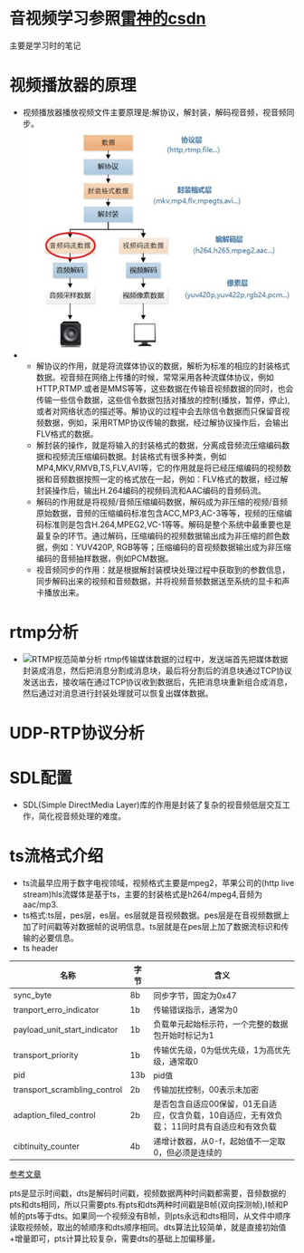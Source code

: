 # 音视频学习参照[雷神的csdn](https://blog.csdn.net/leixiaohua1020?type=blog) 
主要是学习时的笔记
# 视频播放器的原理
- 视频播放器播放视频文件主要原理是:解协议，解封装，解码视音频，视音频同步。
- ![音视频播放流程](../images/av_flow.jpg) 
	- 解协议的作用，就是将流媒体协议的数据，解析为标准的相应的封装格式数据。视音频在网络上传播的时候，常常采用各种流媒体协议，例如HTTP,RTMP.或者是MMS等等，这些数据在传输音视频数据的同时，也会传输一些信令数据，这些信令数据包括对播放的控制(播放，暂停，停止),或者对网络状态的描述等。解协议的过程中会去除信令数据而只保留音视频数据，例如，采用RTMP协议传输的数据，经过解协议操作后，会输出FLV格式的数据。
	- 解封装的操作，就是将输入的封装格式的数据，分离成音频流压缩编码数据和视频流压缩编码数据。封装格式有很多种类，例如MP4,MKV,RMVB,TS,FLV,AVI等，它的作用就是将已经压缩编码的视频数据和音频数据按照一定的格式放在一起，例如：FLV格式的数据，经过解封装操作后，输出H.264编码的视频码流和AAC编码的音频码流。
	- 解码的作用就是将视频/音频压缩编码数据，解码成为非压缩的视频/音频原始数据，音频的压缩编码标准包含ACC,MP3,AC-3等等，视频的压缩编码标准则是包含H.264,MPEG2,VC-1等等。解码是整个系统中最重要也是最复杂的环节。通过解码，压缩编码的视频数据输出成为非压缩的颜色数据，例如：YUV420P, RGB等等；压缩编码的音视频数据输出成为非压缩编码的音频抽样数据，例如PCM数据。
	- 视音频同步的作用：就是根据解封装模块处理过程中获取到的参数信息，同步解码出来的视频和音频数据，并将视频音频数据送至系统的显卡和声卡播放出来。
# rtmp分析
- ![RTMP规范简单分析](https://blog.csdn.net/leixiaohua1020/article/details/11694129)
rtmp传输媒体数据的过程中，发送端首先把媒体数据封装成消息，然后把消息分割成消息块，最后将分割后的消息块通过TCP协议发送出去，接收端在通过TCP协议收到数据后，先把消息块重新组合成消息，然后通过对消息进行封装处理就可以恢复出媒体数据。
# UDP-RTP协议分析

# SDL配置
- SDL(Simple DirectMedia Layer)库的作用是封装了复杂的视音频低层交互工作，简化视音频处理的难度。
# ts流格式介绍
- ts流最早应用于数字电视领域，视频格式主要是mpeg2，苹果公司的(http live stream)hls流媒体是基于ts，主要的封装格式是h264/mpeg4,音频为aac/mp3.
- ts格式:ts层，pes层，es层。es层就是音视频数据。pes层是在音视频数据上加了时间戳等对数据帧的说明信息。ts层就是在pes层上加了数据流标识和传输的必要信息。
- ts header  

| 名称                         | 字节 | 含义                                                                                          |
| ---                          | ---  | ---                                                                                           |
| sync\_byte                   | 8b   | 同步字节，固定为0x47                                                                          |
| tranport\_erro\_indicator    | 1b   | 传输错误指示，通常为0                                                                         |
| payload_unit_start_indicator | 1b   | 负载单元起始标示符，一个完整的数据包开始时标记为1                                             |
| transport_priority           | 1b   | 传输优先级，0为低优先级，1为高优先级，通常取0                                                 |
| pid                          | 13b  | pid值                                                                                         |
| transport_scrambling_control | 2b   | 传输加扰控制，00表示未加密                                                                    |
| adaption_filed_control       | 2b   | 是否包含自适应00保留，01无自适应，仅含负载，10自适应，无有效负载； 11同时具有自适应和有效负载 |
| cibtinuity_counter           | 4b   | 递增计数器，从0-f，起始值不一定取0，但必须是连续的                                            |
[参考文章](https://blog.csdn.net/yhc223/article/details/43952681)

pts是显示时间戳，dts是解码时间戳，视频数据两种时间戳都需要，音频数据的pts和dts相同，所以只需要pts.有pts和dts两种时间戳是B帧(双向探测帧),I帧和P帧的pts等于dts。如果同一个视频没有B帧，则pts永远和dts相同，从文件中顺序读取视频帧，取出的帧顺序和dts顺序相同。dts算法比较简单，就是直接初始值+增量即可，pts计算比较复杂，需要dts的基础上加偏移量。


